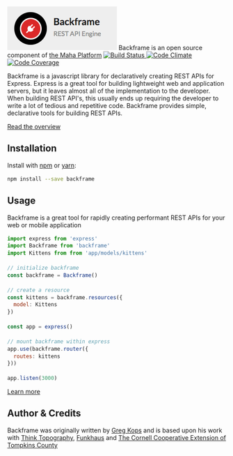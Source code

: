 <img src="https://raw.githubusercontent.com/mahaplatform/backframe/master/docs/backframe.png" title="Backframe" alt="Backframe"/>
Backframe is an open source component of <a href="https://github.com/mahaplatform/maha">the Maha Platform</a>

<a href="https://circleci.com/gh/mahaplatform/backframe">
  <img src="https://img.shields.io/circleci/project/mahaplatform/backframe.svg?maxAge=600" alt="Build Status" >
</a>
<a href="https://codeclimate.com/github/mahaplatform/backframe">
  <img src="https://img.shields.io/codeclimate/github/mahaplatform/backframe.svg?maxAge=600" alt="Code Climate" />
</a>
<a href="https://codeclimate.com/github/mahaplatform/backframe/coverage">
  <img src="https://img.shields.io/codeclimate/coverage/github/mahaplatform/backframe.svg?maxAge=600" alt="Code Coverage" />
</a>

Backframe is a javascript library for declaratively creating REST APIs for
Express. Express is a great tool for building lightweight web and application
servers, but it leaves almost all of the implementation to the developer. When
building REST API's, this usually ends up requiring the developer to write
a lot of tedious and repetitive code. Backframe provides simple, declarative
tools for building REST APIs.

[Read the overview](https://github.com/mahaplatform/backframe/blob/master/docs/overview.md)

## Installation
Install with [npm](http://npmjs.com) or [yarn](https://yarnpkg.com):

```sh
npm install --save backframe
```

## Usage
Backframe is a great tool for rapidly creating performant REST APIs for your web
or mobile application

```javascript
import express from 'express'
import Backframe from 'backframe'
import Kittens from from 'app/models/kittens'

// initialize backframe
const backframe = Backframe()

// create a resource
const kittens = backframe.resources({
  model: Kittens
})

const app = express()

// mount backframe within express
app.use(backframe.router({
  routes: kittens
}))

app.listen(3000)
```

[Learn more](https://github.com/mahaplatform/backframe/blob/master/docs/api.md)

## Author & Credits

Backframe was originally written by [Greg Kops](https://github.com/mochini) and
is based upon his work with [Think Topography](http://thinktopography.com),
[Funkhaus](http://funkhaus.us) and [The Cornell Cooperative Extension of Tompkins County](http://ccetompkins.org)
